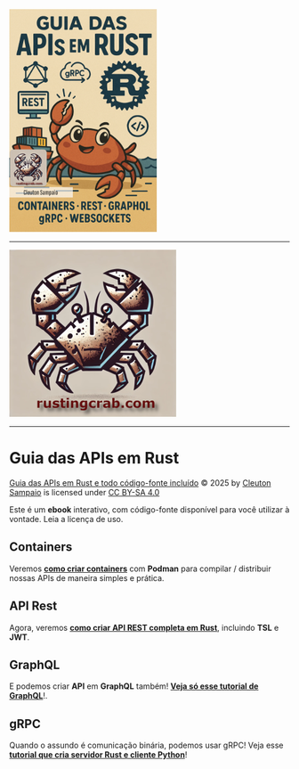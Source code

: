 <img src="./guia_apis_rust.jpg" height=400>

---

<img src="../../rusting-crab-logo.png" height=300>

---

# Guia das APIs em Rust

<a href="https://github.com/cleuton/rustingcrab">Guia das APIs em Rust e todo código-fonte incluído</a> © 2025 by <a href="https://github.com/cleuton">Cleuton Sampaio</a> is licensed under <a href="https://creativecommons.org/licenses/by-sa/4.0/">CC BY-SA 4.0</a><img src="https://mirrors.creativecommons.org/presskit/icons/cc.svg" alt="" style="max-width: 1em;max-height:1em;margin-left: .2em;"><img src="https://mirrors.creativecommons.org/presskit/icons/by.svg" alt="" style="max-width: 1em;max-height:1em;margin-left: .2em;"><img src="https://mirrors.creativecommons.org/presskit/icons/sa.svg" alt="" style="max-width: 1em;max-height:1em;margin-left: .2em;">

Este é um **ebook** interativo, com código-fonte disponível para você utilizar à vontade. Leia a licença de uso. 

## Containers

Veremos [**como criar containers**](./containers/) com **Podman** para compilar / distribuir nossas APIs de maneira simples e prática. 

## API Rest

Agora, veremos [**como criar API REST completa em Rust**](./api_rest/), incluindo **TSL** e **JWT**. 

## GraphQL

E podemos criar **API** em **GraphQL** também! [**Veja só esse tutorial de GraphQL**](./graphql/)!. 

## gRPC

Quando o assundo é comunicação binária, podemos usar gRPC! Veja esse [**tutorial que cria servidor Rust e cliente Python**](./grpc/)!
